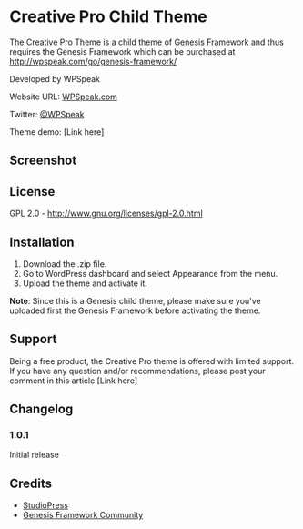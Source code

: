 Creative Pro Child Theme
============

The Creative Pro Theme is a child theme of Genesis Framework and thus requires the Genesis Framework which can be purchased at http://wpspeak.com/go/genesis-framework/

Developed by WPSpeak

Website URL: <a href="http://wpspeak.com/" target="_blank">WPSpeak.com</a>

Twitter: <a href="https://twitter.com/wpspeak" target="_blank">@WPSpeak</a>

Theme demo: [Link here]

<h2>Screenshot</h2>

<h2>License</h2>

GPL 2.0 - http://www.gnu.org/licenses/gpl-2.0.html

<h2>Installation</h2>

1. Download the .zip file.
2. Go to WordPress dashboard and select Appearance from the menu.
3. Upload the theme and activate it.

<b>Note</b>: Since this is a Genesis child theme, please make sure you've uploaded first the Genesis Framework before activating the theme.

<h2>Support</h2>

Being a free product, the Creative Pro theme is offered with limited support. If you have any question and/or recommendations, please post your comment in this article [Link here]


<h2>Changelog</h2>

<h3>1.0.1</h3>
Initial release

<h2>Credits</h2>
<ul>
	<li><a href="http://wpspeak.com/go/studiopresscom/" target="_blank">StudioPress</a></li>
	<li><a href="https://twitter.com/search?q=%23genesiswp&amp;src=savs" target="_blank">Genesis Framework Community</a></li>
</ul>
